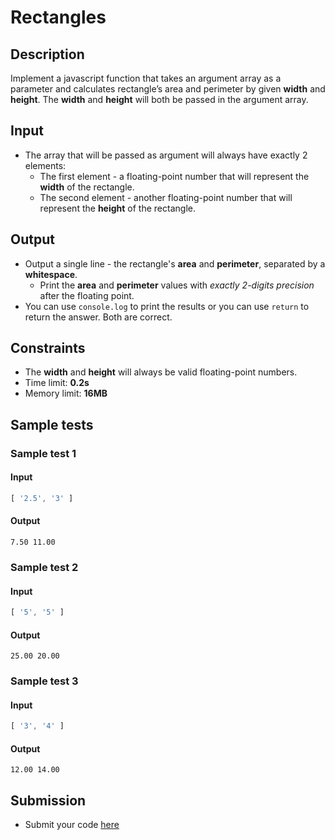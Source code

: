 # Rectangles

## Description
Implement a javascript function that takes an argument array as a parameter and calculates rectangle’s area and perimeter by given **width** and **height**. 
The **width** and **height** will both be passed in the argument array.

## Input
- The array that will be passed as argument will always have exactly 2 elements:
  - The first element -  a floating-point number that will represent the **width** of the rectangle.
  - The second element - another floating-point number that will represent the **height** of the rectangle.

## Output
- Output a single line - the rectangle's **area** and **perimeter**, separated by a **whitespace**.
  - Print the **area** and **perimeter** values with _exactly 2-digits precision_ after the floating point.
- You can use `console.log` to print the results or you can use `return` to return the answer. Both are correct.

## Constraints
- The **width** and **height** will always be valid floating-point numbers.
- Time limit: **0.2s**
- Memory limit: **16MB**

## Sample tests

### Sample test 1

#### Input
```js
[ '2.5', '3' ]
```

#### Output
```
7.50 11.00
```

### Sample test 2

#### Input
```js
[ '5', '5' ]
```

#### Output
```
25.00 20.00
```
### Sample test 3

#### Input
```js
[ '3', '4' ]
```

#### Output
```
12.00 14.00
```

## Submission
- Submit your code [here](http://bgcoder.com/Contests/Compete/Index/357#2)
